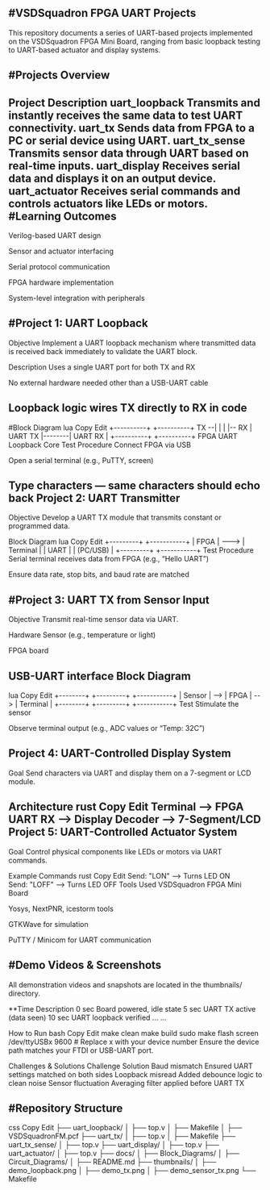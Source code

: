 #VSDSquadron FPGA UART Projects
---
This repository documents a series of UART-based projects implemented on the VSDSquadron FPGA Mini Board, ranging from basic loopback testing to UART-based actuator and display systems.

#Projects Overview
---
Project	Description
uart_loopback	Transmits and instantly receives the same data to test UART connectivity.
uart_tx	Sends data from FPGA to a PC or serial device using UART.
uart_tx_sense	Transmits sensor data through UART based on real-time inputs.
uart_display	Receives serial data and displays it on an output device.
uart_actuator	Receives serial commands and controls actuators like LEDs or motors.
#Learning Outcomes
---
Verilog-based UART design

Sensor and actuator interfacing

Serial protocol communication

FPGA hardware implementation

System-level integration with peripherals

#Project 1: UART Loopback
---
Objective
Implement a UART loopback mechanism where transmitted data is received back immediately to validate the UART block.

Description
Uses a single UART port for both TX and RX

No external hardware needed other than a USB-UART cable

Loopback logic wires TX directly to RX in code
---
#Block Diagram
lua
Copy
Edit
     +----------+        +----------+
TX --|          |        |          |-- RX
     |  UART TX |--------|  UART RX |
     +----------+        +----------+
         FPGA UART Loopback Core
Test Procedure
Connect FPGA via USB

Open a serial terminal (e.g., PuTTY, screen)

Type characters — same characters should echo back
Project 2: UART Transmitter
---
Objective
Develop a UART TX module that transmits constant or programmed data.

Block Diagram
lua
Copy
Edit
+---------+      +-----------+
|  FPGA   | ---> | Terminal  |
|  UART   |      | (PC/USB)  |
+---------+      +-----------+
Test Procedure
Serial terminal receives data from FPGA (e.g., “Hello UART”)

Ensure data rate, stop bits, and baud rate are matched

#Project 3: UART TX from Sensor Input
---
Objective
Transmit real-time sensor data via UART.

Hardware
Sensor (e.g., temperature or light)

FPGA board

USB-UART interface
Block Diagram
---
lua
Copy
Edit
+--------+     +---------+     +-----------+
| Sensor | --> |  FPGA   | --> | Terminal  |
+--------+     +---------+     +-----------+
Test
Stimulate the sensor

Observe terminal output (e.g., ADC values or “Temp: 32C”)

Project 4: UART-Controlled Display System
---
Goal
Send characters via UART and display them on a 7-segment or LCD module.

Architecture
rust
Copy
Edit
Terminal --> FPGA UART RX --> Display Decoder --> 7-Segment/LCD
Project 5: UART-Controlled Actuator System
---
Goal
Control physical components like LEDs or motors via UART commands.

Example Commands
rust
Copy
Edit
Send: "LON"  --> Turns LED ON  
Send: "LOFF" --> Turns LED OFF
Tools Used
VSDSquadron FPGA Mini Board

Yosys, NextPNR, icestorm tools

GTKWave for simulation

PuTTY / Minicom for UART communication

#Demo Videos & Screenshots
---
All demonstration videos and snapshots are located in the thumbnails/ directory.

**Time	Description
0 sec	Board powered, idle state
5 sec	UART TX active (data seen)
10 sec	UART loopback verified
...	...

How to Run
bash
Copy
Edit
make clean
make build
sudo make flash
screen /dev/ttyUSBx 9600  # Replace x with your device number
Ensure the device path matches your FTDI or USB-UART port.

Challenges & Solutions
Challenge	Solution
Baud mismatch	Ensured UART settings matched on both sides
Loopback misread	Added debounce logic to clean noise
Sensor fluctuation	Averaging filter applied before UART TX

#Repository Structure
---
css
Copy
Edit
├── uart_loopback/
│   ├── top.v
│   ├── Makefile
│   ├── VSDSquadronFM.pcf
├── uart_tx/
│   ├── top.v
│   ├── Makefile
├── uart_tx_sense/
│   ├── top.v
├── uart_display/
│   ├── top.v
├── uart_actuator/
│   ├── top.v
├── docs/
│   ├── Block_Diagrams/
│   ├── Circuit_Diagrams/
│   ├── README.md
├── thumbnails/
│   ├── demo_loopback.png
│   ├── demo_tx.png
│   ├── demo_sensor_tx.png
└── Makefile





